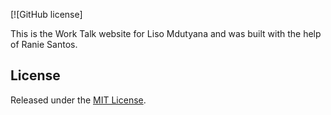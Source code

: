 [![GitHub license]

This is the Work Talk website for Liso Mdutyana and was built with the help of Ranie Santos.

## License

Released under the [MIT License](https://oss.ninja/mit/raniesantos).
